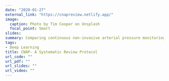 ```yaml
---
date: "2020-01-27"
external_link: "https://cnapreview.netlify.app/"
image:
  caption: Photo by Tim Cooper on Unsplash
  focal_point: Smart
slides: 
summary: Comparing continuous non-invasive arterial pressure monitoring to invasive or non-invasive arterial pressure monitoring.
tags:
- Deep Learning
title: CNAP- A Systematic Review Protocol
url_code: ""
url_pdf: ""
url_slides: ""
url_video: ""
---
```

